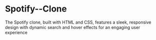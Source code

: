 # Spotify--Clone
The Spotify clone, built with HTML and CSS, features a sleek, responsive design with dynamic search and hover effects for an engaging user experience
